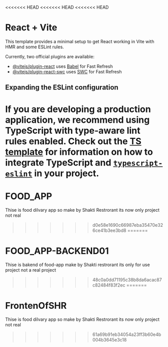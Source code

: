 <<<<<<< HEAD
<<<<<<< HEAD
<<<<<<< HEAD
# React + Vite

This template provides a minimal setup to get React working in Vite with HMR and some ESLint rules.

Currently, two official plugins are available:

- [@vitejs/plugin-react](https://github.com/vitejs/vite-plugin-react/blob/main/packages/plugin-react) uses [Babel](https://babeljs.io/) for Fast Refresh
- [@vitejs/plugin-react-swc](https://github.com/vitejs/vite-plugin-react/blob/main/packages/plugin-react-swc) uses [SWC](https://swc.rs/) for Fast Refresh

## Expanding the ESLint configuration

If you are developing a production application, we recommend using TypeScript with type-aware lint rules enabled. Check out the [TS template](https://github.com/vitejs/vite/tree/main/packages/create-vite/template-react-ts) for information on how to integrate TypeScript and [`typescript-eslint`](https://typescript-eslint.io) in your project.
=======
# FOOD_APP
Thise is  food dilvary  app  so  make by Shakti  Restrorant its now only  project  not real  
>>>>>>> d0e58e1690c66987eba35470e326ce41b3ee3bd8
=======
# FOOD_APP-BACKEND01
Thise  is bakend of food-app  make  by  Shakti  restrorant  its  only  for use  project  not  a  real  project 
>>>>>>> 48c0a0dd71195c38b8da6acac87c82484f83f2ec
=======
# FrontenOfSHR
Thise is  food dilvary  app  so  make by Shakti  Restrorant its now only  project  not real  
>>>>>>> 61a69b91eb34054a23ff3b60e4b004b3645e3c18
